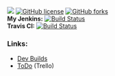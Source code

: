 [![](https://jitpack.io/v/Phyrone/Lobby-Rel.svg)](https://jitpack.io/#Phyrone/Lobby-Rel) [![GitHub license](https://img.shields.io/github/license/Phyrone/Lobby-Rel.svg)](https://github.com/Phyrone/Lobby-Rel/blob/master/LICENSE) [![GitHub forks](https://img.shields.io/github/forks/Phyrone/Lobby-Rel.svg)](https://github.com/Phyrone/Lobby-Rel/network)  
**My Jenkins:** [![Build Status](https://ci.phyrone.de/buildStatus/icon?job=Lobby-Rel)](https://ci.phyrone.de/job/Lobby-Rel/)  
**Travis CI:**  [![Build Status](https://travis-ci.org/Phyrone/Lobby-Rel.svg?branch=master)](https://travis-ci.org/Phyrone/Lobby-Rel)  
### Links:
 - [Dev Builds](https://ci.phyrone.de/job/Lobby-Rel/)
 - [ToDo](https://trello.com/b/CMpvKvmk) (Trello)
